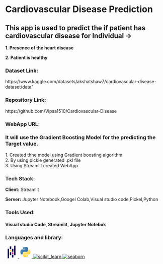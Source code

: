 # Cardiovascular Disease Prediction

##  This app is used to predict the if patient has cardiovascular disease for Individual -> 

**1. Presence of the heart disease**

**2. Patient is healthy**

<h3>Dataset Link:</h3>https://www.kaggle.com/datasets/akshatshaw7/cardiovascular-disease-dataset/data"

<h3>Repository Link:</h3>https://github.com/Vipsa1510/Cardiovascular-Disease

<h3>WebApp URL:</h3>

<h3> It will use the <b>Gradient Boosting Model</b> for the predicting the Target value.</h3>
1. Created thhe model using Gradient boosting algorithm <br>
2. By using pickle generated .pkl file <br>
3. Using Streamlit created WebApp <br>

<h3>Tech Stack:</h3>

**Client:** Streamlit

**Server:** Jupyter Notebook,Googel Colab,Visual studio code,Pickel,Python

<h3>Tools Used:</h3>

#### Visual studio Code, Streamlit, Jupyter Notebok

<h3 align="left">Languages and library:</h3>
<p align="left"> <a href="https://pandas.pydata.org/" target="_blank" rel="noreferrer"> <img src="https://raw.githubusercontent.com/devicons/devicon/2ae2a900d2f041da66e950e4d48052658d850630/icons/pandas/pandas-original.svg" alt="pandas" width="40" height="40"/> </a> <a href="https://www.python.org" target="_blank" rel="noreferrer"> <img src="https://raw.githubusercontent.com/devicons/devicon/master/icons/python/python-original.svg" alt="python" width="40" height="40"/> </a> <a href="https://scikit-learn.org/" target="_blank" rel="noreferrer"> <img src="https://upload.wikimedia.org/wikipedia/commons/0/05/Scikit_learn_logo_small.svg" alt="scikit_learn" width="40" height="40"/> </a> <a href="https://seaborn.pydata.org/" target="_blank" rel="noreferrer"> <img src="https://seaborn.pydata.org/_images/logo-mark-lightbg.svg" alt="seaborn" width="40" height="40"/> </a> </p>

